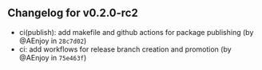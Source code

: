 ## Changelog for v0.2.0-rc2

- ci(publish): add makefile and github actions for package publishing (by @AEnjoy in `28c7d02`) 
- ci: add workflows for release branch creation and promotion (by @AEnjoy in `75e463f`) 

